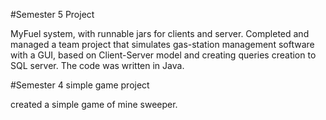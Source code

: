 #Semester 5 Project

MyFuel system, with runnable jars for clients and server. 
Completed and managed a team project that simulates gas-station management software with a GUI, based on Client-Server model and creating queries creation to SQL server.
The code was written in Java.

#Semester 4 simple game project

created a simple game of mine sweeper.
